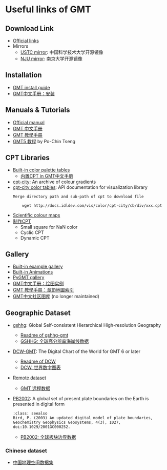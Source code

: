 # Useful links of GMT

## Download Link

- [Official links](https://www.generic-mapping-tools.org/documentation/)
- Mirrors
    - [USTC mirror](https://mirrors.ustc.edu.cn/gmt/): 中国科学技术大学开源镜像
    - [NJU mirror](https://mirrors.nju.edu.cn/gmt/): 南京大学开源镜像

## Installation

- [GMT install guide](https://github.com/GenericMappingTools/gmt/blob/master/INSTALL.md)
- [GMT中文手册：安装](https://docs.gmt-china.org/latest/install/)

## Manuals & Tutorials

- [Official manual](https://docs.generic-mapping-tools.org/latest/index.html)
- [GMT 中文手册](https://docs.gmt-china.org/latest/)
- [GMT 教學手冊](https://gmt-tutorials.org/gallery.html)
- [GMT5 教程](https://jimmytseng79.github.io/GMT5_tutorials/) by Po-Chin Tseng

## CPT Libraries

- [Built-in color palette tables](https://docs.generic-mapping-tools.org/latest/cookbook/cpts.html?highlight=color)
    - [内置CPT in GMT中文手册](https://docs.gmt-china.org/latest/cpt/builtin-cpt/)
- [cpt-city](http://soliton.vm.bytemark.co.uk/pub/cpt-city/): An archive of colour gradients
- [cpt-city color tables](http://docs.idldev.com/vis/color/cptcity_catalog.html): API documentation for visualization library
    ```{note}
    Merge directory path and sub-path of cpt to download file

        wget http://docs.idldev.com/vis/color/cpt-city/cb/div/xxx.cpt

    ```
- [Scientific colour maps](https://www.fabiocrameri.ch/colourmaps/)
- [制作CPT](https://docs.gmt-china.org/latest/cpt/makecpt/)
    - Small square for NaN color
    - Cyclic CPT
    - Dynamic CPT

## Gallery

- [Built-in example gallery](https://docs.generic-mapping-tools.org/latest/gallery.html)
- [Built-in Animations](https://docs.generic-mapping-tools.org/latest/animations.html)
- [PyGMT gallery](https://www.pygmt.org/dev/gallery/index.html)
- [GMT中文手册：绘图实例](https://docs.gmt-china.org/latest/examples/)
- [GMT 教學手冊：章節地圖索引](https://gmt-tutorials.org/gallery.html)
- [GMT中文社区图库](https://gmt-china.org/gallery/) (no longer maintained)


## Geographic Dataset

- [gshhg](http://www.soest.hawaii.edu/wessel/gshhg/): Global Self-consistent Hierarchical High-resolution Geography
    - [Readme of gshhg-gmt](https://github.com/GenericMappingTools/gshhg-gmt#readme)
    - [GSHHG: 全球高分辨率海岸线数据](https://docs.gmt-china.org/latest/dataset/gshhg/)

- [DCW-GMT](http://www.soest.hawaii.edu/wessel/dcw/): The Digital Chart of the World for GMT 6 or later
    - [Readme of DCW](https://github.com/GenericMappingTools/dcw-gmt#readme)
    - [DCW: 世界数字图表](https://docs.gmt-china.org/latest/dataset/dcw/)

- [Remote dataset](https://docs.generic-mapping-tools.org/latest/datasets/remote-data.html)
    - [GMT 远程数据](https://docs.gmt-china.org/latest/dataset/#id2)

- [PB2002](http://peterbird.name/publications/2003_PB2002/2003_PB2002.htm): A global set of present plate boundaries on the Earth is presented in digital form
    ```{admonition} Citation
    :class: seealso
    Bird, P. (2003) An updated digital model of plate boundaries, Geochemistry Geophysics Geosystems, 4(3), 1027, doi:10.1029/2001GC000252.
    ```
    - [PB2002: 全球板块边界数据](https://docs.gmt-china.org/latest/dataset/PB2002/)

### Chinese dataset

- [中国地理空间数据集](https://docs.gmt-china.org/latest/dataset-CN/)